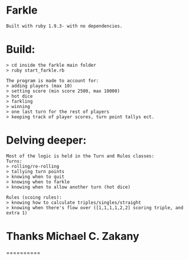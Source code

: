 Farkle
==========

```
Built with ruby 1.9.3- with no dependencies.
```

Build:
==========
```
> cd inside the farkle main folder
> ruby start_farkle.rb
```

```
The program is made to account for:
> adding players (max 10)
> setting score (min score 2500, max 10000)
> hot dice
> farkling
> winning
> one last turn for the rest of players
> keeping track of player scores, turn point tallys ect.
```
 
 Delving deeper:
 ==========
 ```
 Most of the logic is held in the Turn and Rules classes:
 Turns:
 > rolling/re-rolling
 > tallying turn points
 > knowing when to quit
 > knowing when to farkle
 > knowing when to allow another turn (hot dice)
 
 Rules (scoing rules):
 > knowing how to calculate triples/singles/straight
 > knowing when there's flow over ([1,1,1,1,2,2] scoring triple, and extra 1)
 
 ```

 Thanks
 Michael C. Zakany
 ==========
 ==========
